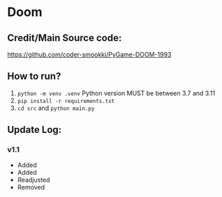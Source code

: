 # Doom

## Credit/Main Source code:
https://github.com/coder-smookki/PyGame-DOOM-1993

## How to run?
1. ```python -m venv .venv``` Python version MUST be between 3.7 and 3.11
2. ```pip install -r requirements.txt```
3. ```cd src``` and ```python main.py```


## Update Log:
### v1.1
* Added
* Added
* Readjusted
* Removed
